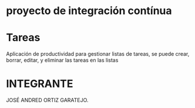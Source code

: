 # proyecto de integración contínua



# Tareas


Aplicación de productividad para gestionar listas de tareas, se puede crear, borrar, editar, y eliminar las tareas en las listas


# INTEGRANTE 



JOSÉ ANDRED ORTIZ GARATEJO.
